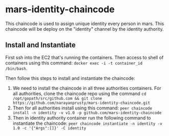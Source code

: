# mars-identity-chaincode

This chaincode is used to assign unique identity every person in mars. This chaincode will be deploy on the "identity" channel by the identity authority.

## Install and Instantiate 

First ssh into the EC2 that's running the containers. Then access to shell of containers using this command: `docker exec -i -t container_id /bin/bash`. 

Then follow this steps to install and instantiate the chaincode:

1. We need to install the chaincode in all three authorities containers. For all authorities, clone the chaincode repo using the command `cd /opt/gopath/src/github.com && git clone https://github.com/narayanprusty/mars-identity-chaincode.git`
2. Then for all authorities install using this command: `peer chaincode install -n identity -v v1.0 -p github.com/mars-identity-chaincode`
3. Then in identity authority container run the following command to instantiate the chaincode: `peer chaincode instantiate -n identity -v 1.0 -c '{"Args":[]}' -C identity`

